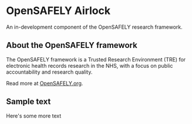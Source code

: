 # OpenSAFELY Airlock

An in-development component of the OpenSAFELY research framework.


## About the OpenSAFELY framework

The OpenSAFELY framework is a Trusted Research Environment (TRE) for electronic
health records research in the NHS, with a focus on public accountability and
research quality.

Read more at [OpenSAFELY.org](https://opensafely.org).

## Sample text

Here's some more text
